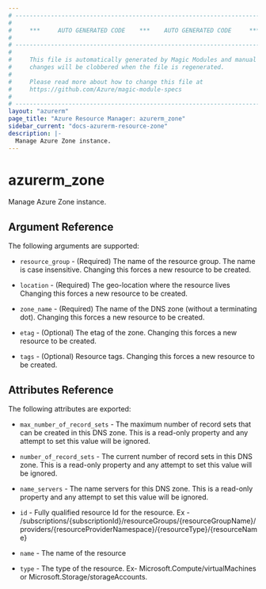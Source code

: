 ```yaml
---
# ----------------------------------------------------------------------------
#
#     ***     AUTO GENERATED CODE    ***    AUTO GENERATED CODE     ***
#
# ----------------------------------------------------------------------------
#
#     This file is automatically generated by Magic Modules and manual
#     changes will be clobbered when the file is regenerated.
#
#     Please read more about how to change this file at
#     https://github.com/Azure/magic-module-specs
#
# ----------------------------------------------------------------------------
layout: "azurerm"
page_title: "Azure Resource Manager: azurerm_zone"
sidebar_current: "docs-azurerm-resource-zone"
description: |-
  Manage Azure Zone instance.
---
```


# azurerm_zone

Manage Azure Zone instance.


## Argument Reference

The following arguments are supported:

* `resource_group` - (Required) The name of the resource group. The name is case insensitive. Changing this forces a new resource to be created.

* `location` - (Required) The geo-location where the resource lives Changing this forces a new resource to be created.

* `zone_name` - (Required) The name of the DNS zone (without a terminating dot). Changing this forces a new resource to be created.

* `etag` - (Optional) The etag of the zone. Changing this forces a new resource to be created.

* `tags` - (Optional) Resource tags. Changing this forces a new resource to be created.

## Attributes Reference

The following attributes are exported:

* `max_number_of_record_sets` - The maximum number of record sets that can be created in this DNS zone.  This is a read-only property and any attempt to set this value will be ignored.

* `number_of_record_sets` - The current number of record sets in this DNS zone.  This is a read-only property and any attempt to set this value will be ignored.

* `name_servers` - The name servers for this DNS zone. This is a read-only property and any attempt to set this value will be ignored.

* `id` - Fully qualified resource Id for the resource. Ex - /subscriptions/{subscriptionId}/resourceGroups/{resourceGroupName}/providers/{resourceProviderNamespace}/{resourceType}/{resourceName}

* `name` - The name of the resource

* `type` - The type of the resource. Ex- Microsoft.Compute/virtualMachines or Microsoft.Storage/storageAccounts.
